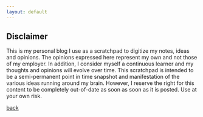 ```yaml
---
layout: default
---
```


## Disclaimer

This is my personal blog I use as a scratchpad to digitize my notes, ideas and opinions. The opinions expressed here represent my own and not those of my employer.
In addition, I consider myself a continuous learner and my thoughts and opinions will evolve over time.  This scratchpad is intended to be a semi-permanent point in time snapshot and manifestation of the various ideas running around my brain. 
However, I reserve the right for this content to be completely out-of-date as soon as soon as it is posted.
Use at your own risk.

[back](./)